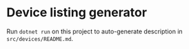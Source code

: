 ﻿# Device listing generator

Run `dotnet run` on this project to auto-generate description in `src/devices/README.md`.

